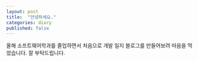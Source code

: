 ```yaml
---
layout: post
title:  "안녕하세요."
categories: diary
published: false
---
```

올해 소프트웨어학과를 졸업하면서 처음으로 개발 일지 블로그를 만들어보려 마음을 먹었습니다. 잘 부탁드립니다.